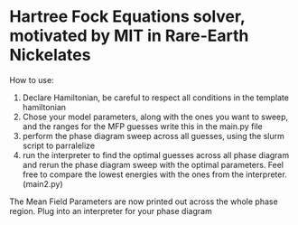 Hartree Fock Equations solver, motivated by MIT in Rare-Earth Nickelates
======
How to use:

1) Declare Hamiltonian, be careful to respect all conditions in the template hamiltonian
2) Chose your model parameters, along with the ones you want to sweep, and the ranges for the MFP guesses write this in the main.py file
3) perform the phase diagram sweep across all guesses, using the slurm script to parralelize
4) run the interpreter to find the optimal guesses across all phase diagram and rerun the phase diagram sweep with the optimal parameters. Feel free to compare the lowest energies with the ones from the interpreter. (main2.py)

The Mean Field Parameters are now printed out across the whole phase region. Plug into an interpreter for your phase diagram
